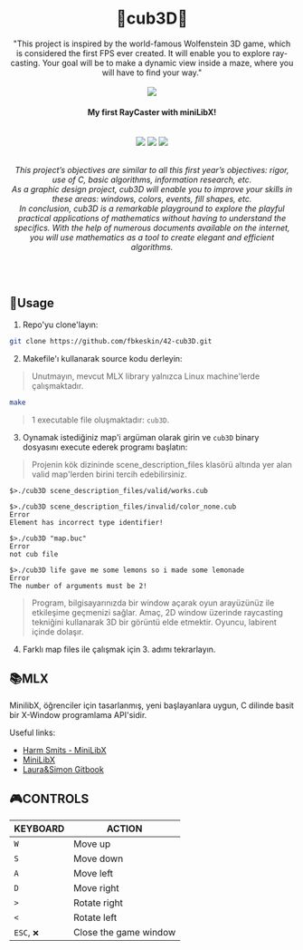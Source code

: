 <div align="center">
	<h1>🕋cub3D🕋</h1>
  "This project is inspired by the world-famous Wolfenstein 3D game, which is
considered the first FPS ever created. It will enable you to explore ray-casting. Your goal
will be to make a dynamic view inside a maze, where you will have to find your way."
  <br>   <br>

  <img src="https://raw.githubusercontent.com/fbkeskin/fbkeskin/master/imgs/"/>
  
  <p align="center">
	<h4>My first RayCaster with miniLibX!<br>
    <br>
  </p></h4>
    	<img src="https://img.shields.io/badge/norminette-passing-success"/>
	<a href="https://developer.apple.com/library/archive/documentation/Performance/Conceptual/ManagingMemory/Articles/FindingLeaks.html"><img src="https://img.shields.io/badge/leaks-none-success" /></a>
	<img src="https://img.shields.io/badge/-100%2F125-success?logo=42&logoColor=fff" />
  <p align="center">
    <br>
    <i>This project’s objectives are similar to all this first year’s objectives: rigor, use of C, basic algorithms, information research, etc. <br>
        As a graphic design project, cub3D will enable you to improve your skills in these areas: windows, colors, events, fill shapes, etc.<br>
In conclusion, cub3D is a remarkable playground to explore the playful practical applications of mathematics without having to understand the specifics. With the help of numerous documents available on the internet, you will use mathematics as a tool to create elegant and efficient algorithms.<br><br>
</i>
  </p>
  <br />

</div>

## 📝Usage
1. Repo'yu clone'layın: 

```bash
git clone https://github.com/fbkeskin/42-cub3D.git
```

2. Makefile'ı kullanarak source kodu derleyin:
> Unutmayın, mevcut MLX library yalnızca Linux machine'lerde çalışmaktadır.
```bash
make
```
> 1 executable file oluşmaktadır: `cub3D`.

3. Oynamak istediğiniz map'i argüman olarak girin ve `cub3D` binary dosyasını execute ederek programı başlatın:
> Projenin kök dizininde scene_description_files klasörü altında yer alan valid map'lerden birini tercih edebilirsiniz.
```shell
$>./cub3D scene_description_files/valid/works.cub

$>./cub3D scene_description_files/invalid/color_none.cub
Error
Element has incorrect type identifier!

$>./cub3D "map.buc" 
Error
not cub file

$>./cub3D life gave me some lemons so i made some lemonade
Error
The number of arguments must be 2!
```

> Program, bilgisayarınızda bir window açarak oyun arayüzünüz ile etkileşime geçmenizi sağlar. Amaç, 2D window üzerinde raycasting tekniğini kullanarak 3D bir görüntü elde etmektir. Oyuncu, labirent içinde dolaşır.

4. Farklı map files ile çalışmak için 3. adımı tekrarlayın.


## 📚MLX
MinilibX, öğrenciler için tasarlanmış, yeni başlayanlara uygun, C dilinde basit bir X-Window programlama API'sidir.<br>

Useful links:
* [Harm Smits - MiniLibX](https://harm-smits.github.io/42docs/libs/minilibx)
* [MiniLibX](https://github.com/42Paris/minilibx-linux)
* [Laura&Simon Gitbook](https://42-cursus.gitbook.io/guide/minilibx)


## 🎮CONTROLS
|KEYBOARD|ACTION|
|---|---|
|`W`|Move up|
|`S`|Move down|
|`A`|Move left|
|`D`|Move right|
|`>`|Rotate right|
|`<`|Rotate left|
|`ESC`, `❌`|Close the game window|




